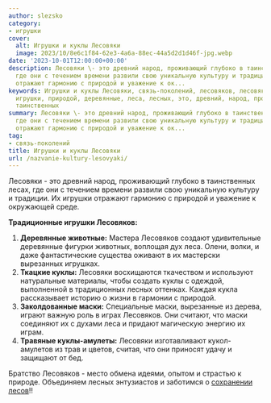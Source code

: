```yaml
---
author: slezsko
category:
- игрушки
cover:
  alt: Игрушки и куклы Лесовяки
  image: 2023/10/8e6c1f84-62e3-4a6a-88ec-44a5d2d1d46f-jpg.webp
date: '2023-10-01T12:00:00+00:00'
description: Лесовяки \- это древний народ, проживающий глубоко в таинственных лесах,
  где они с течением времени развили свою уникальную культуру и традиции. Их игрушки
  отражают гармонию с природой и уважение к ок...
keywords: Игрушки и куклы Лесовяки, связь-поколений, лесовяков, лесовяки, куклы, маски,
  игрушки, природой, деревянные, леса, лесных, это, древний, народ, проживающий, глубоко,
  таинственных
summary: Лесовяки \- это древний народ, проживающий глубоко в таинственных лесах,
  где они с течением времени развили свою уникальную культуру и традиции. Их игрушки
  отражают гармонию с природой и уважение к ок...
tag:
- связь-поколений
title: Игрушки и куклы Лесовяки
url: /nazvanie-kultury-lesovyaki/
---
```


Лесовяки \- это древний народ, проживающий глубоко в таинственных лесах, где они с течением времени развили свою уникальную культуру и традиции. Их игрушки отражают гармонию с природой и уважение к окружающей среде.

**Традиционные игрушки Лесовяков:**

1. **Деревянные животные:** Мастера Лесовяков создают удивительные деревянные фигурки животных, воплощая дух леса. Олени, волки, и даже фантастические существа оживают в их мастерски вырезанных игрушках.
1. **Ткацкие куклы:** Лесовяки восхищаются ткачеством и используют натуральные материалы, чтобы создать куклы с одеждой, выполненной в традиционных лесных оттенках. Каждая кукла рассказывает историю о жизни в гармонии с природой.
1. **Заколдованные маски:** Специальные маски, вырезанные из дерева, играют важную роль в играх Лесовяков. Они считают, что маски соединяют их с духами леса и придают магическую энергию их играм.
1. **Травяные куклы-амулеты:** Лесовяки изготавливают кукол-амулетов из трав и цветов, считая, что они приносят удачу и защищают от бед.

Братство Лесовяков \- место обмена идеями, опытом и страстью к природе. Объединяем лесных энтузиастов и заботимся о [сохранении лесов](https://vk.com/sosnovka_yoshka)!!